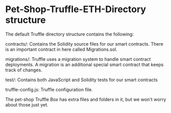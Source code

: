 # Pet-Shop-Truffle-ETH-Directory structure
The default Truffle directory structure contains the following:

contracts/: Contains the Solidity source files for our smart contracts. There is an important contract in here called Migrations.sol.

migrations/: Truffle uses a migration system to handle smart contract deployments. A migration is an additional special smart contract that keeps track of changes.

test/: Contains both JavaScript and Solidity tests for our smart contracts

truffle-config.js: Truffle configuration file.

The pet-shop Truffle Box has extra files and folders in it, but we won't worry about those just yet.